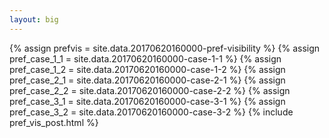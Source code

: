 ```yaml
---
layout: big
---
```

{% assign prefvis = site.data.20170620160000-pref-visibility %}
{% assign pref_case_1_1 = site.data.20170620160000-case-1-1 %}
{% assign pref_case_1_2 = site.data.20170620160000-case-1-2 %}
{% assign pref_case_2_1 = site.data.20170620160000-case-2-1 %}
{% assign pref_case_2_2 = site.data.20170620160000-case-2-2 %}
{% assign pref_case_3_1 = site.data.20170620160000-case-3-1 %}
{% assign pref_case_3_2 = site.data.20170620160000-case-3-2 %}
{% include pref_vis_post.html %}
